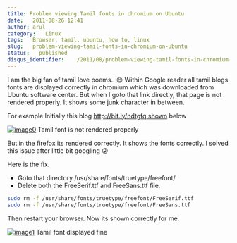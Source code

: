 ```yaml
---
title: Problem viewing Tamil fonts in chromium on Ubuntu
date:   2011-08-26 12:41
author: arul
category:   Linux
tags:   Browser, tamil, ubuntu, how to, linux
slug:   problem-viewing-tamil-fonts-in-chromium-on-ubuntu
status:   published
disqus_identifier:    /2011/08/problem-viewing-tamil-fonts-in-chromium-on-ubuntu.html
---
```


I am the big fan of tamil love poems.. 😊 Within Google reader all tamil
blogs fonts are displayed correctly in chromium which was downloaded
from Ubuntu software center. But when I goto that link directly, that
page is not rendered properly. It shows some junk character in between.

For example Initially this blog http://bit.ly/ndtgfq shown below

[![image0](http://3.bp.blogspot.com/-rRgxWW7Qfvs/TlfmYG-R55I/AAAAAAAAArc/-I3ojySvirc/s400/Tamil%2Bfont%2Berror.png)](http://3.bp.blogspot.com/-rRgxWW7Qfvs/TlfmYG-R55I/AAAAAAAAArc/-I3ojySvirc/s1600/Tamil%2Bfont%2Berror.png)
Tamil font is not rendered properly

But in the firefox its rendered correctly. It shows the fonts correctly.
I solved this issue after little bit googling 😜

Here is the fix.

-   Goto that directory /usr/share/fonts/truetype/freefont/
-   Delete both the FreeSerif.ttf and FreeSans.ttf file.

``` bash
sudo rm -f /usr/share/fonts/truetype/freefont/FreeSerif.ttf 
sudo rm -f /usr/share/fonts/truetype/freefont/FreeSans.ttf 
```

Then restart your browser. Now its shown correctly for me.

[![image1](http://4.bp.blogspot.com/-b0-zDfWqj5w/Tlfn0iQY8nI/AAAAAAAAArk/CrtbQxkS3gE/s400/Tamil%2Bfont%2Bsuccess.png)](http://4.bp.blogspot.com/-b0-zDfWqj5w/Tlfn0iQY8nI/AAAAAAAAArk/CrtbQxkS3gE/s1600/Tamil%2Bfont%2Bsuccess.png)
Tamil font displayed fine

